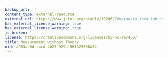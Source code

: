 ```yaml
---
backup_url: ''
content_type: external-resource
external_url: https://www.jstor.org/stable/1928627#metadata_info_tab_contents
has_external_licence_warning: true
has_external_license_warning: true
is_broken: ''
license: https://creativecommons.org/licenses/by-nc-sa/4.0/
title: Measurement without Theory
uid: a903ac0d-c4cd-4b23-929d-56f325558a54
---
```

